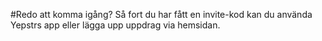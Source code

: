 #Redo att komma igång?
Så fort du har fått en invite-kod kan du använda Yepstrs app eller lägga upp uppdrag via hemsidan.

